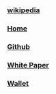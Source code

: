 
### [wikipedia](https://en.wikipedia.org/wiki/NEO_(cryptocurrency))

### [Home](https://neo.org/)

### [Github](https://github.com/neo-project)

### [White Paper](http://docs.neo.org/)

### [Wallet](https://neo.org/client)
